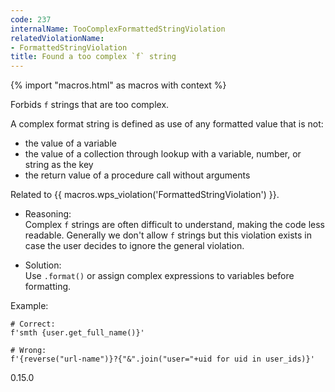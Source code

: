 ```yaml
---
code: 237
internalName: TooComplexFormattedStringViolation
relatedViolationName:
- FormattedStringViolation
title: Found a too complex `f` string
---
```


{% import "macros.html" as macros with context %}

Forbids `f` strings that are too complex.

A complex format string is defined as use of any formatted value that is
not:

  - the value of a variable
  - the value of a collection through lookup with a variable, number, or
    string as the key
  - the return value of a procedure call without arguments

Related to {{ macros.wps_violation('FormattedStringViolation') }}.

  - Reasoning:  
    Complex `f` strings are often difficult to understand, making the
    code less readable. Generally we don't allow `f` strings but this
    violation exists in case the user decides to ignore the general
    violation.

  - Solution:  
    Use `.format()` or assign complex expressions to variables before
    formatting.

Example:

    # Correct:
    f'smth {user.get_full_name()}'
    
    # Wrong:
    f'{reverse("url-name")}?{"&".join("user="+uid for uid in user_ids)}'

<div class="versionadded">

0.15.0

</div>